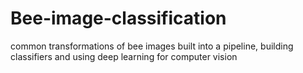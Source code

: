 # Bee-image-classification
common transformations of bee images built into a pipeline, building classifiers and using deep learning for computer vision
